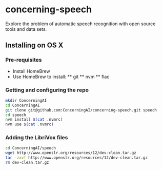 # concerning-speech
Explore the problem of automatic speech recognition with open source tools and data sets.

## Installing on OS X
### Pre-requisites
* Install HomeBrew
* Use HomeBrew to install:
** git
** nvm
** flac

### Getting and configuring the repo
```sh
mkdir ConcerningAI
cd ConcerningAI
git clone git@github.com:ConcerningAI/concerning-speech.git speech
cd speech
nvm install $(cat .nvmrc)
nvm use $(cat .nvmrc)
```

### Adding the LibriVox files
```sh
cd ConcerningAI/speech
wget http://www.openslr.org/resources/12/dev-clean.tar.gz
tar -zxvf http://www.openslr.org/resources/12/dev-clean.tar.gz
rm dev-clean.tar.gz
```
